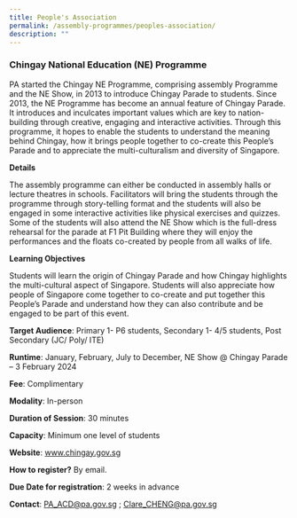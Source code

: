 ```yaml
---
title: People's Association
permalink: /assembly-programmes/peoples-association/
description: ""
---
```

### Chingay National Education (NE) Programme

PA started the Chingay NE Programme, comprising assembly Programme and the NE Show, in 2013 to introduce Chingay Parade to students. Since 2013, the NE Programme  has become an annual feature of Chingay Parade. It introduces and inculcates important values which are key to nation-building through creative, engaging and interactive activities. Through this programme, it hopes to enable the students to understand the meaning behind Chingay, how it brings people together to co-create this People’s Parade and to appreciate the multi-culturalism and diversity of Singapore.

**Details**

The assembly programme can either be conducted in assembly halls or lecture theatres in schools. Facilitators will bring the students through the programme through story-telling format and the students will also be engaged in some interactive activities like physical exercises and quizzes.  Some of the students will also attend the NE Show which is the full-dress rehearsal for the parade at F1 Pit Building where they will enjoy the performances and the floats co-created by people from all walks of life.

**Learning Objectives**

Students will learn the origin of Chingay Parade and how Chingay highlights the multi-cultural aspect of Singapore. Students will also appreciate how people of Singapore come together to co-create and put together this People’s Parade and understand how they can also contribute and be engaged to be part of this event.

**Target Audience**: Primary 1- P6 students, Secondary 1- 4/5 students, Post Secondary (JC/ Poly/ ITE)	

**Runtime**: January, February, July to December, NE Show @ Chingay Parade – 3 February 2024

**Fee**: Complimentary	

**Modality**: In-person
	
**Duration of Session**: 30 minutes	

**Capacity**: Minimum one level of students 	
	
**Website**: www.chingay.gov.sg

**How to register?** By email.	

**Due Date for registration**: 2 weeks in advance 	
	
**Contact**: PA_ACD@pa.gov.sg ; Clare_CHENG@pa.gov.sg	
    